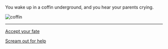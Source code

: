 You wake up in a coffin underground, and you hear your parents crying.

![coffin](../images/3coffinimg.jpg)
___
[Accept your fate](../4fate.md)

[Scream out for help](../5cry.md)